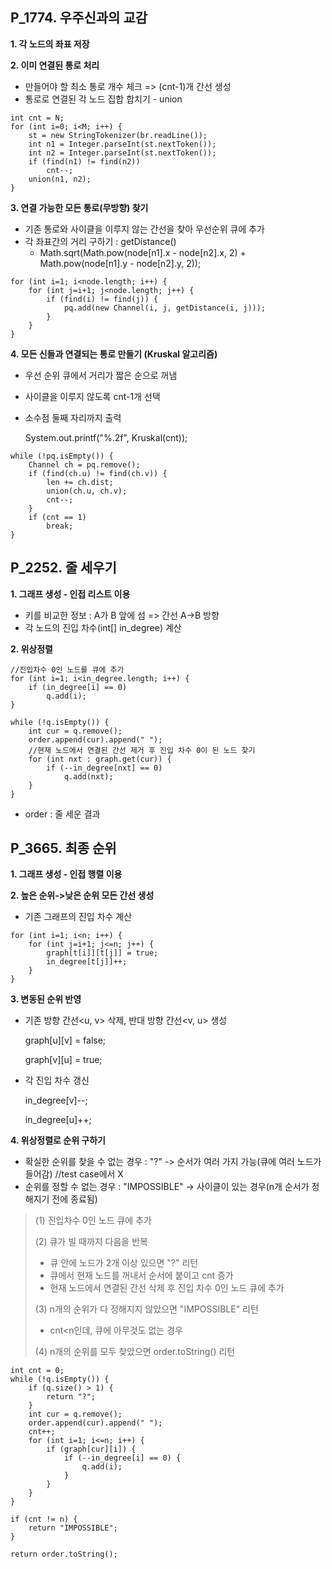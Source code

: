 ## P_1774. 우주신과의 교감

**1. 각 노드의 좌표 저장**

**2. 이미 연결된 통로 처리**
- 만들어야 할 최소 통로 개수 체크 => (cnt-1)개 간선 생성
- 통로로 연결된 각 노드 집합 합치기 - union

```
int cnt = N;
for (int i=0; i<M; i++) {
	st = new StringTokenizer(br.readLine());
	int n1 = Integer.parseInt(st.nextToken());
	int n2 = Integer.parseInt(st.nextToken());
	if (find(n1) != find(n2))
		cnt--;
	union(n1, n2);
}
```

**3. 연결 가능한 모든 통로(무방향) 찾기**
- 기존 통로와 사이클을 이루지 않는 간선을 찾아 우선순위 큐에 추가
- 각 좌표간의 거리 구하기 : getDistance()
  - Math.sqrt(Math.pow(node[n1].x - node[n2].x, 2) + Math.pow(node[n1].y - node[n2].y, 2));

```
for (int i=1; i<node.length; i++) {
	for (int j=i+1; j<node.length; j++) {
		if (find(i) != find(j)) {
			pq.add(new Channel(i, j, getDistance(i, j)));
		}
	}
}
```

**4. 모든 신들과 연결되는 통로 만들기 (Kruskal 알고리즘)**
- 우선 순위 큐에서 거리가 짧은 순으로 꺼냄
- 사이클을 이루지 않도록 cnt-1개 선택
- 소수점 둘째 자리까지 출력

    System.out.printf("%.2f", Kruskal(cnt));

```
while (!pq.isEmpty()) {
	Channel ch = pq.remove();
	if (find(ch.u) != find(ch.v)) {
		len += ch.dist;
		union(ch.u, ch.v);
		cnt--;
	}
	if (cnt == 1) 
		break;
}
```


## P_2252. 줄 세우기

**1. 그래프 생성 - 인접 리스트 이용**
- 키를 비교한 정보 : A가 B 앞에 섬 => 간선 A→B 방향
- 각 노드의 진입 차수(int[] in_degree) 계산

**2. 위상정렬**

```
//진입차수 0인 노드를 큐에 추가
for (int i=1; i<in_degree.length; i++) {
	if (in_degree[i] == 0)
		q.add(i);
}

while (!q.isEmpty()) {
	int cur = q.remove();
	order.append(cur).append(" ");
	//현재 노드에서 연결된 간선 제거 후 진입 차수 0이 된 노드 찾기
	for (int nxt : graph.get(cur)) {
		if (--in_degree[nxt] == 0)
			q.add(nxt);
	}
}
```

- order : 줄 세운 결과


## P_3665. 최종 순위

**1. 그래프 생성 - 인접 행렬 이용**

**2. 높은 순위->낮은 순위 모든 간선 생성**
- 기존 그래프의 진입 차수 계산

```
for (int i=1; i<n; i++) {
	for (int j=i+1; j<=n; j++) {
		graph[t[i]][t[j]] = true;
		in_degree[t[j]]++;
	}
}
```

**3. 변동된 순위 반영**
- 기존 방향 간선<u, v> 삭제, 반대 방향 간선<v, u> 생성

    graph[u][v] = false;
    
    graph[v][u] = true;
    
- 각 진입 차수 갱신

    in_degree[v]--;
    
    in_degree[u]++;

**4. 위상정렬로 순위 구하기**
- 확실한 순위를 찾을 수 없는 경우 : "?" 
-> 순서가 여러 가지 가능(큐에 여러 노드가 들어감) //test case에서 X
- 순위를 정할 수 없는 경우 : "IMPOSSIBLE" 
-> 사이클이 있는 경우(n개 순서가 정해지기 전에 종료됨)

>(1) 진입차수 0인 노드 큐에 추가
>
>(2) 큐가 빌 때까지 다음을 반복
> - 큐 안에 노드가 2개 이상 있으면 "?" 리턴
> - 큐에서 현재 노드를 꺼내서 순서에 붙이고 cnt 증가
> - 현재 노드에서 연결된 간선 삭제 후 진입 차수 0인 노드 큐에 추가
> 
>(3) n개의 순위가 다 정해지지 않았으면 "IMPOSSIBLE" 리턴
> - cnt<n인데, 큐에 아무것도 없는 경우
> 
>(4) n개의 순위를 모두 찾았으면 order.toString() 리턴

```
int cnt = 0;
while (!q.isEmpty()) {
	if (q.size() > 1) {
		return "?";
	}
	int cur = q.remove();
	order.append(cur).append(" ");
	cnt++;
	for (int i=1; i<=n; i++) {
		if (graph[cur][i]) {
			if (--in_degree[i] == 0) {
				q.add(i);
			}
		}
	}
}

if (cnt != n) {
	return "IMPOSSIBLE";
}

return order.toString();
```
